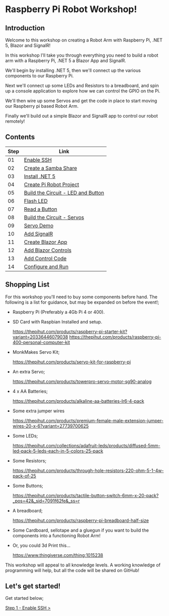 # Raspberry Pi Robot Workshop! #

## Introduction

Welcome to this workshop on creating a Robot Arm with Raspberry Pi, .NET 5, Blazor and SignalR!

In this workshop I'll take you through everything you need to build a robot arm with a Raspberry Pi, .NET 5 a Blazor App and SignalR.

We'll begin by installing .NET 5, then we'll connect up the various components to our Raspberry Pi.

Next we'll connect up some LEDs and Resistors to a breadboard, and  spin up a console application to explore how we can control the GPIO on the Pi.

We'll then wire up some Servos and get the code in place to start moving our Raspberry pi based Robot Arm.

Finally we'll build out a simple Blazor and SignalR app to control our robot remotely!

## Contents

| Step | Link |
| -------- | ---- |
| 01 | [Enable SSH](01-enable-ssh.md) | 
| 02 | [Create a Samba Share](02-create-samba-share.md) | 
| 03 | [Install .NET 5](03-install-dot-net-5.md) | 
| 04 | [Create Pi Robot Project](04-create-pi-robot-project.md) | 
| 05 | [Build the Circuit - LED and Button](05-build-circuit-led-and-button.md) | 
| 06 | [Flash LED](06-flash-led.md) | 
| 07 | [Read a Button](07-read-button.md) | 
| 08 | [Build the Circuit - Servos](08-build-circuit-servos.md) | 
| 09 | [Servo Demo](09-move-servos.md) | 
| 10 | [Add SignalR](10-add-signalr.md) | 
| 11 | [Create Blazor App](11-create-blazor-app.md) | 
| 12 | [Add Blazor Controls](12-add-blazor-controls.md) | 
| 13 | [Add Control Code](13-add-control-code.md) | 
| 14 | [Configure and Run](14-configure-and-run.md) | 

## Shopping List

For this workshop you'll need to buy some components before hand. The following is a list for guidance, but may be expanded on before the event!;

- Raspberry Pi (Preferably a 4Gb Pi 4 or 400).
- SD Card with Raspbian Installed and setup.

    https://thepihut.com/products/raspberry-pi-starter-kit?variant=20336446079038
    https://thepihut.com/products/raspberry-pi-400-personal-computer-kit

- MonkMakes Servo Kit;

    https://thepihut.com/products/servo-kit-for-raspberry-pi

- An extra Servo;

    https://thepihut.com/products/towerpro-servo-motor-sg90-analog

- 4 x AA Batteries;

    https://thepihut.com/products/alkaline-aa-batteries-lr6-4-pack

- Some extra jumper wires

    https://thepihut.com/products/premium-female-male-extension-jumper-wires-20-x-6?variant=27739700625 

- Some LEDs;

    https://thepihut.com/collections/adafruit-leds/products/diffused-5mm-led-pack-5-leds-each-in-5-colors-25-pack

- Some Resistors;

    https://thepihut.com/products/through-hole-resistors-220-ohm-5-1-4w-pack-of-25

- Some Buttons;

    https://thepihut.com/products/tactile-button-switch-6mm-x-20-pack?_pos=42&_sid=7091f62fe&_ss=r

- A breadboard;

    https://thepihut.com/products/raspberry-pi-breadboard-half-size

- Some Cardboard, sellotape and a gluegun if you want to build the components into a functioning Robot Arm!

- Or, you could 3d Print this...

    https://www.thingiverse.com/thing:1015238

This workshop will appeal to all knowledge levels. A working knowledge of programming will help, but all the code will be shared on GitHub!

## Let's get started!

Get started below;

[Step 1 - Enable SSH >](01-enable-ssh.md)
